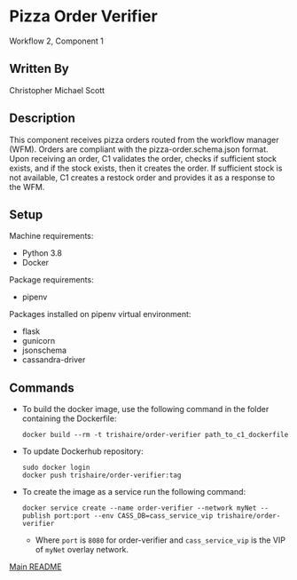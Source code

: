# Pizza Order Verifier
  Workflow 2, Component 1

## Written By
Christopher Michael Scott

## Description
  This component receives pizza orders routed from the workflow manager (WFM). Orders are compliant with the pizza-order.schema.json format. Upon receiving an order, C1 validates the order, checks if sufficient stock exists, and if the stock exists, then it creates the order. If sufficient stock is not available, C1 creates a restock order and provides it as a response to the WFM.

## Setup
Machine requirements:
* Python 3.8
* Docker

Package requirements:
* pipenv

Packages installed on pipenv virtual environment:
* flask
* gunicorn
* jsonschema
* cassandra-driver

## Commands
  * To build the docker image, use the following command in the folder containing the Dockerfile:
    ```
    docker build --rm -t trishaire/order-verifier path_to_c1_dockerfile
    ```
  * To update Dockerhub repository:
  
    ```
    sudo docker login
    docker push trishaire/order-verifier:tag
    ```

  * To create the image as a service run the following command:

    ```
    docker service create --name order-verifier --network myNet --publish port:port --env CASS_DB=cass_service_vip trishaire/order-verifier
    ```

    * Where `port` is `8080` for order-verifier and `cass_service_vip` is the VIP of `myNet` overlay network.
  
[Main README](https://github.com/CPVazquez/CS6343)